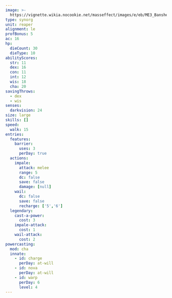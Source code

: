```yaml
---
image: >-
  https://vignette.wikia.nocookie.net/masseffect/images/e/eb/ME3_Banshee.png/revision/latest/scale-to-width-down/548?cb=20120319210941
type: synorg
unit: reaper
alignment: le
profBonus: 5
ac: 16
hp:
  dieCount: 30
  dieType: 10
abilityScores:
  str: 11
  dex: 16
  con: 11
  int: 12
  wis: 18
  cha: 20
savingThrows:
  - dex
  - wis
senses:
  darkvision: 24
size: large
skills: []
speed:
  walk: 15
entries:
  features:
    barrier:
      uses: 3
      perDay: true
  actions:
    impale:
      attack: melee
      range: 5
      dc: false
      save: false
      damage: [null]
    wail:
      dc: false
      save: false
      recharge: ['5','6']
  legendary:
    cast-a-power:
      cost: 3
    impale-attack:
      cost: 1
    wail-attack:
      cost: 2
powercasting:
  mod: cha
  innate:
    - id: charge
      perDay: at-will
    - id: nova
      perDay: at-will
    - id: warp
      perDay: 6
      level: 4
---
```

